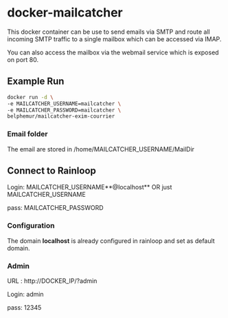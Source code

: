 # docker-mailcatcher

This docker container can be use to send emails via SMTP and route all incoming SMTP traffic to a single mailbox which can be accessed via IMAP.

You can also access the mailbox via the webmail service which is exposed on port 80.

## Example Run

```bash
docker run -d \
-e MAILCATCHER_USERNAME=mailcatcher \
-e MAILCATCHER_PASSWORD=mailcatcher \
belphemur/mailcatcher-exim-courrier
```

### Email folder
The email are stored in /home/MAILCATCHER_USERNAME/MailDir

## Connect to Rainloop

Login: MAILCATCHER_USERNAME**@localhost** OR just MAILCATCHER_USERNAME

pass:  MAILCATCHER_PASSWORD

### Configuration

The domain **localhost** is already configured in rainloop and set as default domain.

### Admin
URL : http://DOCKER_IP/?admin

Login: admin

pass: 12345
